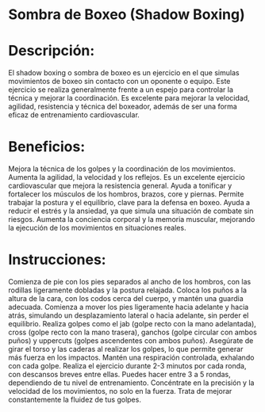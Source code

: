 # Sombra de Boxeo (Shadow Boxing)

# Descripción:
El shadow boxing o sombra de boxeo es un ejercicio en el que simulas movimientos de boxeo sin contacto con un oponente o equipo. Este ejercicio se realiza generalmente frente a un espejo para controlar la técnica y mejorar la coordinación. Es excelente para mejorar la velocidad, agilidad, resistencia y técnica del boxeador, además de ser una forma eficaz de entrenamiento cardiovascular.


# Beneficios:

Mejora la técnica de los golpes y la coordinación de los movimientos.
Aumenta la agilidad, la velocidad y los reflejos.
Es un excelente ejercicio cardiovascular que mejora la resistencia general.
Ayuda a tonificar y fortalecer los músculos de los hombros, brazos, core y piernas.
Permite trabajar la postura y el equilibrio, clave para la defensa en boxeo.
Ayuda a reducir el estrés y la ansiedad, ya que simula una situación de combate sin riesgos.
Aumenta la conciencia corporal y la memoria muscular, mejorando la ejecución de los movimientos en situaciones reales.


# Instrucciones:

Comienza de pie con los pies separados al ancho de los hombros, con las rodillas ligeramente dobladas y la postura relajada.
Coloca los puños a la altura de la cara, con los codos cerca del cuerpo, y mantén una guardia adecuada.
Comienza a mover los pies ligeramente hacia adelante y hacia atrás, simulando un desplazamiento lateral o hacia adelante, sin perder el equilibrio.
Realiza golpes como el jab (golpe recto con la mano adelantada), cross (golpe recto con la mano trasera), ganchos (golpe circular con ambos puños) y uppercuts (golpes ascendentes con ambos puños).
Asegúrate de girar el torso y las caderas al realizar los golpes, lo que permite generar más fuerza en los impactos.
Mantén una respiración controlada, exhalando con cada golpe.
Realiza el ejercicio durante 2-3 minutos por cada ronda, con descansos breves entre ellas. Puedes hacer entre 3 a 5 rondas, dependiendo de tu nivel de entrenamiento.
Concéntrate en la precisión y la velocidad de los movimientos, no solo en la fuerza. Trata de mejorar constantemente la fluidez de tus golpes.
